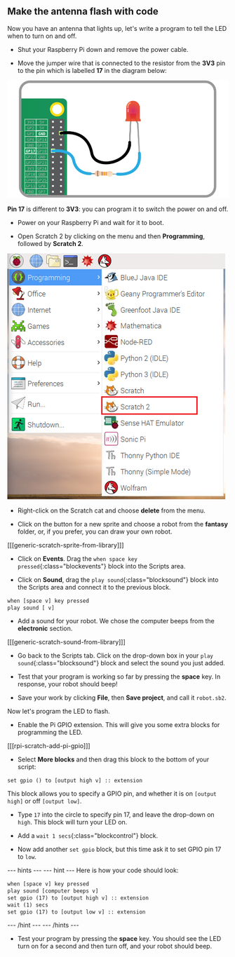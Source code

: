 ## Make the antenna flash with code

Now you have an antenna that lights up, let's write a program to tell the LED when to turn on and off.

+  Shut your Raspberry Pi down and remove the power cable.

+ Move the jumper wire that is connected to the resistor from the **3V3** pin to the pin which is labelled **17** in the diagram below:

![Pin 17](images/finished-circuit.png)

**Pin 17** is different to **3V3**: you can program it to switch the power on and off.

+ Power on your Raspberry Pi and wait for it to boot.

+ Open Scratch 2 by clicking on the menu and then **Programming**, followed by **Scratch 2**.

![Open Scratch 2](images/open-scratch2.png)

+ Right-click on the Scratch cat and choose **delete** from the menu.

- Click on the button for a new sprite and choose a robot from the **fantasy** folder, or, if you prefer, you can draw your own robot.

[[[generic-scratch-sprite-from-library]]]

- Click on **Events**. Drag the `when space key pressed`{:class="blockevents"} block into the Scripts area.

+ Click on **Sound**, drag the `play sound`{:class="blocksound"} block into the Scripts area and connect it to the previous block.

```blocks
when [space v] key pressed
play sound [ v]
```

+ Add a sound for your robot. We chose the computer beeps from the **electronic** section.

[[[generic-scratch-sound-from-library]]]

-  Go back to the Scripts tab. Click on the drop-down box in your `play sound`{:class="blocksound"} block and select the sound you just added.

- Test that your program is working so far by pressing the **space** key. In response, your robot should beep!

- Save your work by clicking **File**, then **Save project**, and call it `robot.sb2`.

Now let's program the LED to flash.

+ Enable the Pi GPIO extension. This will give you some extra blocks for programming the LED.

[[[rpi-scratch-add-pi-gpio]]]

+ Select **More blocks** and then drag this block to the bottom of your script:

```blocks
set gpio () to [output high v] :: extension
```

This block allows you to specify a GPIO pin, and whether it is on `[output high]` or off `[output low]`.

+ Type `17` into the circle to specify pin 17, and leave the drop-down on `high`. This block will turn your LED on.

+ Add a `wait 1 secs`{:class="blockcontrol"} block.

+ Now add another `set gpio` block, but this time ask it to set GPIO pin 17 to `low`.

--- hints ---
--- hint ---
Here is how your code should look:

```blocks
when [space v] key pressed
play sound [computer beeps v]
set gpio (17) to [output high v] :: extension
wait (1) secs
set gpio (17) to [output low v] :: extension
```
--- /hint ---
--- /hints ---


- Test your program by pressing the **space** key. You should see the LED turn on for a second and then turn off, and your robot should beep.
